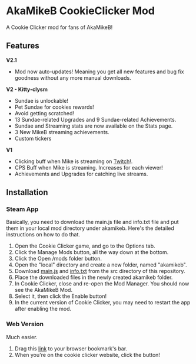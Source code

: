 # AkaMikeB CookieClicker Mod
A Cookie Clicker mod for fans of AkaMikeB!


## Features
<b>V2.1</b>
* Mod now auto-updates! Meaning you get all new features and bug fix goodness without any more manual downloads.

<b>V2 - Kitty-clysm</b>
* Sundae is unlockable!
* Pet Sundae for cookies rewards!
* Avoid getting scratched!
* 13 Sundae-related Upgrades and 9 Sundae-related Achievements.
* Sundae and Streaming stats are now available on the Stats page.
* 3 New MikeB streaming achievements.
* Custom tickers

<b>V1</b>
* Clicking buff when Mike is streaming on <a href="https://www.twitch.tv/akamikeb">Twitch</a>!.
* CPS Buff when Mike is streaming. Increases for each viewer!
* Achievements and Upgrades for catching live streams.

## Installation
### Steam App
Basically, you need to download the main.js file and info.txt file and put them in your local mod directory under akamikeb. Here's the detailed instructions on how to do that.
1. Open the Cookie Clicker game, and go to the Options tab.
2. Click the Manage Mods button, all the way down at the bottom.
3. Click the Open /mods folder button.
4. Open the "local" directory and create a new folder, named "akamikeb".
5. Download <a href="/akamikebccmod/src/main.js">main.js</a> and <a href="/akamikebccmod/src/info.txt">info.txt</a> from the src directory of this repository.
6. Place the downloaded files in the newly created akamikeb folder.
7. In Cookie Clicker, close and re-open the Mod Manager. You should now see the AkaMikeB Mod.
8. Select it, then click the Enable button!
9. In the current version of Cookie Clicker, you may need to restart the app after enabling the mod.

### Web Version
Much easier.
1. Drag this <a href="javascript: Game.LoadMod('https://machinex7.github.io/akamikebccmod/src/main.js');">link</a> to your browser bookmark's bar.
2. When you're on the cookie clicker website, click the button!
